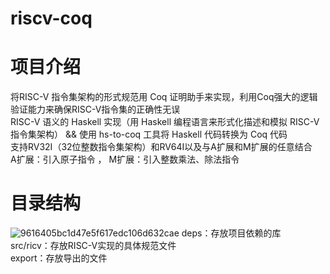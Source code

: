 # riscv-coq
# 项目介绍 
将RISC-V 指令集架构的形式规范用 Coq 证明助手来实现，利用Coq强大的逻辑验证能力来确保RISC-V指令集的正确性无误  
RISC-V 语义的 Haskell 实现（用 Haskell 编程语言来形式化描述和模拟 RISC-V 指令集架构） &&  使用 hs-to-coq 工具将 Haskell 代码转换为 Coq 代码  
支持RV32I（32位整数指令集架构）和RV64I以及与A扩展和M扩展的任意结合  
A扩展：引入原子指令 ， M扩展：引入整数乘法、除法指令  
# 目录结构
![9616405bc1d47e5f617edc106d632cae](https://github.com/user-attachments/assets/3ebc1651-c7e1-46d7-9411-65d4243d423e)
deps：存放项目依赖的库  
src/ricv：存放RISC-V实现的具体规范文件  
export：存放导出的文件  
